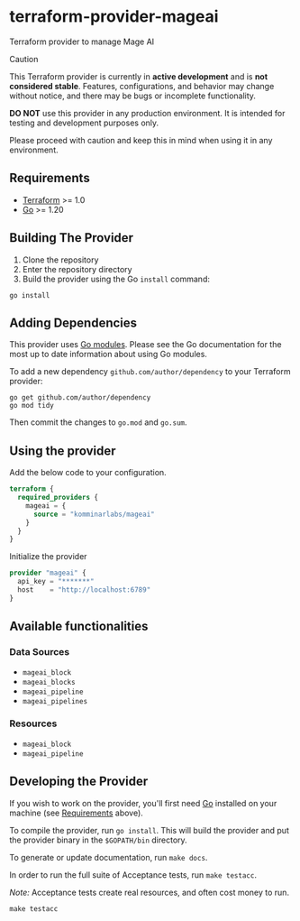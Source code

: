 # terraform-provider-mageai
Terraform provider to manage Mage AI

> [!CAUTION]
> 
> This Terraform provider is currently in **active development** and is **not considered stable**. Features, configurations, and behavior may change without notice, and there may be bugs or incomplete functionality.
> 
> **DO NOT** use this provider in any production environment. It is intended for testing and development purposes only.
> 
> Please proceed with caution and keep this in mind when using it in any environment.

## Requirements

- [Terraform](https://developer.hashicorp.com/terraform/downloads) >= 1.0
- [Go](https://golang.org/doc/install) >= 1.20

## Building The Provider

1. Clone the repository
1. Enter the repository directory
1. Build the provider using the Go `install` command:

```shell
go install
```

## Adding Dependencies

This provider uses [Go modules](https://github.com/golang/go/wiki/Modules).
Please see the Go documentation for the most up to date information about using Go modules.

To add a new dependency `github.com/author/dependency` to your Terraform provider:

```shell
go get github.com/author/dependency
go mod tidy
```

Then commit the changes to `go.mod` and `go.sum`.

## Using the provider

Add the below code to your configuration.

```terraform
terraform {
  required_providers {
    mageai = {
      source = "komminarlabs/mageai"
    }
  }
}
```

Initialize the provider

```terraform
provider "mageai" {
  api_key = "*******"
  host    = "http://localhost:6789"
}
```

## Available functionalities

### Data Sources

* `mageai_block`
* `mageai_blocks`
* `mageai_pipeline`
* `mageai_pipelines`

### Resources

* `mageai_block`
* `mageai_pipeline`

## Developing the Provider

If you wish to work on the provider, you'll first need [Go](http://www.golang.org) installed on your machine (see [Requirements](#requirements) above).

To compile the provider, run `go install`. This will build the provider and put the provider binary in the `$GOPATH/bin` directory.

To generate or update documentation, run `make docs`.

In order to run the full suite of Acceptance tests, run `make testacc`.

*Note:* Acceptance tests create real resources, and often cost money to run.

```shell
make testacc
```
